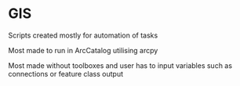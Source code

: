 # GIS

Scripts created mostly for automation of tasks

Most made to run in ArcCatalog utilising arcpy

Most made without toolboxes and user has to input variables such as connections or feature class output

